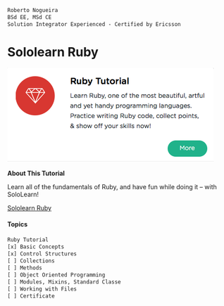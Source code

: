 ```
Roberto Nogueira  
BSd EE, MSd CE
Solution Integrator Experienced - Certified by Ericsson
```
# Sololearn Ruby

![ebook cover](images/sololearn-ruby.png)

**About This Tutorial**

Learn all of the fundamentals of Ruby, and have fun while doing it – with SoloLearn!

[Sololearn Ruby](https://www.sololearn.com/Play/Ruby)

#### Topics
```
Ruby Tutorial
[x] Basic Concepts
[x] Control Structures
[ ] Collections
[ ] Methods
[ ] Object Oriented Programming
[ ] Modules, Mixins, Standard Classe
[ ] Working with Files
[ ] Certificate
```

